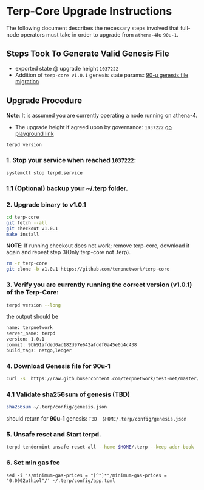 # Terp-Core Upgrade Instructions

The following document describes the necessary steps involved that full-node operators
must take in order to upgrade from `athena-4`to `90u-1`. 

## Steps Took To Generate Valid Genesis File
- exported state @ upgrade height `1037222`
- Addition of `terp-core v1.0.1` genesis state params: [90-u genesis file migration](./export-migration.md)

## Upgrade Procedure

__Note__: It is assumed you are currently operating a node running on athena-4.

- The upgrade height if agreed upon by governance: `1037222` [go playground link](https://go.dev/play/p/LaNphVrg2mB)


```bash
terpd version
```
### 1. Stop your service when reached `1037222`:

```
systemctl stop terpd.service
```
### 1.1 (Optional) backup your ~/.terp folder. 
### 2. Upgrade binary to v1.0.1

```bash
cd terp-core 
git fetch --all 
git checkout v1.0.1
make install
```
 __NOTE__: If running checkout does not work; remove terp-core, download it again and repeat step 3(Only terp-core not .terp).
```bash
rm -r terp-core
git clone -b v1.0.1 https://github.com/terpnetwork/terp-core
```
      
### 3. Verify you are currently running the correct version (v1.0.1) of the Terp-Core:
```bash
terpd version --long 
```
the output should be
      
```bash
name: terpnetwork
server_name: terpd
version: 1.0.1
commit: 9bb91afded0ad182d97e642afddf0a45e0b4c438
build_tags: netgo,ledger 
```
### 4. Download Genesis file for 90u-1
```bash
curl -s  https://raw.githubusercontent.com/terpnetwork/test-net/master/90u-1/genesis.json > ~/.terp/config/genesis.json
```
### 4.1 Validate sha256sum of genesis (TBD)
```bash 
sha256sum ~/.terp/config/genesis.json  
```
should return for **90u-1** genesis:
 ```TBD  $HOME/.terp/config/genesis.json```
 
### 5. Unsafe reset and Start terpd.
```bash
terpd tendermint unsafe-reset-all --home $HOME/.terp --keep-addr-book
```

### 6. Set min gas fee
```
sed -i 's/minimum-gas-prices = "[^"]*"/minimum-gas-prices = "0.0002uthiol"/' ~/.terp/config/app.toml 
```
<!-- markdown-link-check-enable -->

